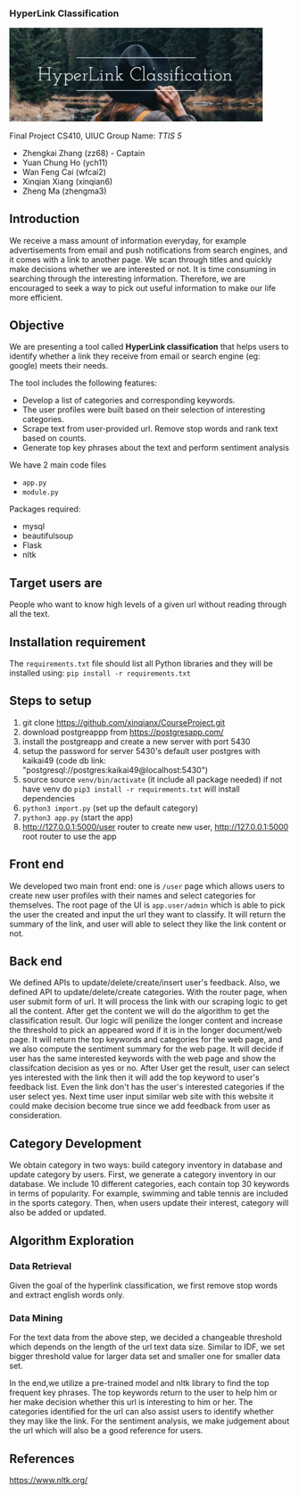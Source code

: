 ### HyperLink Classification

<img src="https://github.com/xinqianx/CourseProject/blob/main/doc/Banner3.png" width=90% height=20%  >

Final Project CS410, UIUC
Group Name: *TTIS 5*
- Zhengkai Zhang (zz68) - Captain
- Yuan Chung Ho (ych11) 
- Wan Feng Cai (wfcai2) 
- Xinqian Xiang (xinqian6) 
- Zheng Ma (zhengma3)

## Introduction
We receive a mass amount of information everyday, for example advertisements from email and push notifications from search engines, and it comes with a link to another page. We scan through titles and quickly make decisions whether we are interested or not. It is time consuming in searching through the interesting information. Therefore, we are encouraged 
to seek a way to pick out useful information to make our life more efficient.

## Objective
We are presenting a tool called **HyperLink classification** that helps users to 
identify whether a link they receive from email or search engine (eg: google) meets 
their needs. 

The tool includes the following features:
- Develop a list of categories and corresponding keywords.
- The user profiles were built based on their selection of interesting categories.
- Scrape text from user-provided url. Remove stop words and rank text based on counts.
- Generate top key phrases about the text and perform sentiment analysis

We have 2 main code files
- `app.py`
- `module.py`

Packages required:
- mysql
- beautifulsoup
- Flask
- nltk

## Target users are
People who want to know high levels of a given url without reading through all the text.

## Installation requirement 
The `requirements.txt` file should list all Python libraries and they will be installed using:
`pip install -r requirements.txt`

## Steps to setup
1. git clone https://github.com/xinqianx/CourseProject.git
2. download postgreappp from https://postgresapp.com/
3. install the postgreapp and create a new server with port 5430
4. setup the password for server 5430's default user postgres with kaikai49 (code db link: "postgresql://postgres:kaikai49@localhost:5430")
5. source  source `venv/bin/activate`  (it include all package needed) if not have venv do `pip3 install -r requirements.txt` will install dependencies
6. `python3 import.py` (set up the default category)
7. `python3 app.py` (start the app)
8. http://127.0.0.1:5000/user router to create new user, http://127.0.0.1:5000 root router to use the app

## Front end
We developed two main front end: one is `/user` page which allows users to create new user profiles with their names and select categories for themselves. The root page of the UI is `app.user/admin` which is able to pick the user the created and input the url they want to classify. It will return the summary of the link, and user will able to select they like the link content or not.

## Back end
We defined APIs to update/delete/create/insert user's feedback. Also, we defined API to update/delete/create categories. With the router page, when user submit form of url. It will process the link with our scraping logic to get all the content. After get the content we will do the algorithm to get the classification result. Our logic will penilize the longer content and increase the threshold to pick an appeared word if it is in the longer document/web page. It will return the top keywords and categories for the web page, and we also compute the sentiment summary for the web page. It will decide if user has the same interested keywords with the web page and show the classifcation decision as yes or no. After User get the result, user can select yes interested with the link then it will add the top keyword to user's feedback list. Even the link don't has the user's interested categories if the user select yes. Next time user input similar web site with this website it could make decision become true since we add feedback from user as consideration. 

## Category Development
We obtain category in two ways: build category inventory in database and update category by users. First, we generate a category inventory in our database. We include 10 different categories, each contain top 30 keywords in terms of popularity. For example, swimming and table tennis are included in the sports category. Then, when users update their interest, 
category will also be added or updated.

## Algorithm Exploration
### Data Retrieval
Given the goal of the hyperlink classification, we first remove stop words and extract english words only. 

### Data Mining 
For the text data from the above step, we decided a changeable threshold which depends on the length of the url text data size. Similar to IDF, we set bigger threshold value for larger data set and smaller one for smaller data set.

In the end,we utilize a pre-trained model and nltk library to find the top frequent key phrases. The top keywords return to the user to help him or her make decision whether this url is interesting to him or her. The categories identified for the url can also assist users to identify whether they may like the link. For the sentiment analysis, we make judgement about the url which will also be a good reference for users.

## References
https://www.nltk.org/
